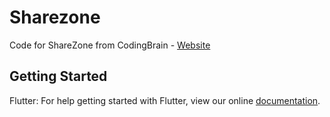 # Sharezone

Code for ShareZone from CodingBrain - [Website](https://www.codingbrain.de/sharezone)

## Getting Started

Flutter:
For help getting started with Flutter, view our online
[documentation](https://flutter.io/).

